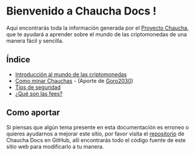 # Bienvenido a Chaucha Docs !

Aquí encontrarás toda la información generada por el [Proyecto Chaucha](http://www.chaucha.cl/), que te ayudará a aprender sobre el mundo de las criptomonedas de una manera fácil y sencilla.

## Índice

* [Introducción al mundo de las criptomonedas](/intro)
* [Como minar Chauchas](/mining) - (Aporte de [Goro2030](https://github.com/Goro2030))
* [Tips de seguridad](/sec)
* [¿Qué son las fees?](/fees)

## Como aportar

Si piensas que algún tema presente en esta documentación es erroneo o quieres ayudarnos a mejorar este sitio, por favor visita el [repositorio](https://github.com/proyecto-chaucha/docs) de Chaucha Docs en GitHub, allí encontrarás todo el código fuente de este sitio web para modificarlo a tu manera.